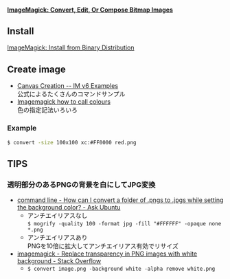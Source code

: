 #### [ImageMagick: Convert, Edit, Or Compose Bitmap Images](http://www.imagemagick.org/script/index.php)


## Install
[ImageMagick: Install from Binary Distribution](http://www.imagemagick.org/script/binary-releases.php)


## Create image
- [Canvas Creation -- IM v6 Examples](http://www.imagemagick.org/Usage/canvas/)  
  公式によるたくさんのコマンドサンプル
- [Imagemagick how to call colours](http://www.rubblewebs.co.uk/imagemagick/notes/colours.php)  
  色の指定記法いろいろ

### Example

```bash
$ convert -size 100x100 xc:#FF0000 red.png
```

## TIPS

### 透明部分のあるPNGの背景を白にしてJPG変換
- [command line - How can I convert a folder of .pngs to .jpgs while setting the background color? - Ask Ubuntu](http://askubuntu.com/questions/58715/how-can-i-convert-a-folder-of-pngs-to-jpgs-while-setting-the-background-color)
  - アンチエイリアスなし  
    `$ mogrify -quality 100 -format jpg -fill "#FFFFFF" -opaque none *.png`
  - アンチエイリアスあり  
    PNGを10倍に拡大してアンチエイリアス有効でリサイズ
- [imagemagick - Replace transparency in PNG images with white background - Stack Overflow](http://stackoverflow.com/questions/2322750/replace-transparency-in-png-images-with-white-background)
  - `$ convert image.png -background white -alpha remove white.png`
